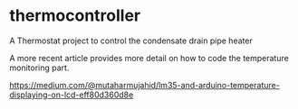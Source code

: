 # thermocontroller
A Thermostat project to control the condensate drain pipe heater

A more recent article provides more detail on how to code the temperature monitoring part.

https://medium.com/@mutaharmujahid/lm35-and-arduino-temperature-displaying-on-lcd-eff80d360d8e
